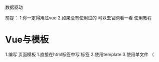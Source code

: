 数据驱动

前提：
1.你一定得用过vue
2.如果没有使用过的 可以去官网看一看 使用教程

# Vue与模板
1.编写 页面模板
  1.直接在html标签中写 标签
  2.使用template
  3.使用单文件 （<template />）
2.创建vue的实例
  1.在Vue的构造函数中提供：data,methods,computed,watcher,props,...
3.将Vue挂载到页面中 （mount）  








# 数据驱动模型

Vue的执行流程
1.获得模板：模板中有“坑”
2.利用Vue构造函数中所提供的数据来“填坑”，得到可以在页面中显示的“标签”了
3.将标签替换页面中原来有坑的标签

Vue 利用 我们提供的数据 和 页面中 模板生成了一个新的html标签（node元素）
替换到了页面 中放置模板的位置







# 简单的模板渲染







# 虚拟DOM
# 目标：
1.怎么将真正的DOM转换为虚拟DOM
2.怎么将虚拟DOM转换为真正的DOM
思路与深拷贝类似

# 概念
1.柯里化：
  一个函数原本有多个参数，之传入**一个**参数，生成一个新函数，由新函数接收剩下的参数来运行得到的结构。
2.偏函数：一个函数原本有多个参数，之传入**一部分**参数，生成一个新函数，由新函数接收剩下的参数来运行得到的结构。
3.高阶函数：一个函数参数是个函数，该函数对参数这个函数进行加工，得到一个函数，这个加工用的函数就是高阶函数


# 为什么要使用柯里化？为了提升性能，使用柯里化可以缓存一部分能力
使用两个案例来说明
1.判断元素
2.虚拟DOM 的render方法

# 1.判断元素
Vue 本质上是使用HTML的字符串作为模板的，将字符串的模板转换为AST,再转换为VNode
- 模板 -> AST
- AST  -> VNode
- VNode -> DOM
哪个阶段最消耗性能？
最消耗性能的是字符串解析（ 模板->AST ）

例子：let s = "1 + 2 * ( 3 + 4 * (5 + 6)) "
写一个程序，解析之个表达式，得到结果(一般化)
我们一般会将这个表达式转换为"波兰式"表达式，然后使用栈结构来运算

在Vue中每个标签可以是真正的HTML标签，也可以是自定义的组件
在Vue源码中其实将所有可以用的HTML标签已经存起来了

# 假设这里只考虑几个标签

----js
let tags = 'div,p,a,img,ul,li'.split(',');
----

需要一个函数，判断一个标签名是否为内置的标签
----js
function isHTMLTag(tagName){
  tagName = tagName.toLowerCase();
  <!-- for(let i=0;i<tags.lenght;i++){
    if(tagName === tags[i]) return true;
  } -->
  if(tags.indexOf(tagName)>-1) return true;
  return false;
}
----

模板是任意编写的，可以写的很简单，也可以写的很复杂，indexOf内部也是要循环的
如果有6种内置标签，而模板中有10个标签需要判断，那么就需要执行60次循环

# 2.虚拟DOM的render方法

思考：vue项目**模板转换为抽象语法树**需要执行几次？
- 页面一开始加载需要渲染
- 每个属性（响应性）数据发生变化的时候要渲染
- watch,computed等等

我们昨天写的代码，每次需要渲染的时候，模板就会被解析一次（注意，这里我们简化了解析方法）


模板不变，AST就不会变，因为AST是模板生成的
render的作用是将虚拟DOM转换为真正的DOM加到页面中
- 虚拟DOM可以降级理解为AST
- 一个项目运行的时候，模板是不会变的，就表示AST是不会变的
我们可以将代码进行优化，将虚拟DOM缓存起来，然后生成一个函数，函数只需要传入数据就可以得到真正的DOM

# 凡是解析都会涉及到AST


# 问题
- 没明白柯里化怎么就只要循环一次。
  **缓存一部分行为**

- mountComponent 这个函数里面的内容，没太理解


makeMap (['div','p'])需要遍历这个数据 生成 键值对
---
最开始生成set的时候需要去遍历（只需要遍历一次）
let set = {
  div:true,
  p:true
}

做判断的时候是不需要去遍历的
set['div'] //true 内置标签
set['navigtor'] //!!undefined -> false
---

但是如果是使用的函数，每次都需要循环遍历判断是不是数组中的

# 响应式原理
- 我们在使用Vue的时候，赋值属性，获得属性都是直接使用的Vue实例
- 我们在设置属性值的时候，页面的数据更新

---js
Object.defineProperty(对象，'属性名',{
  writeable:
  configable:
  enumerable: 控制属性是否可枚举 for...in循环
  set(){}  赋值触发
  get(){}  取值触发
  value  用到get和set后，value就不用考虑了
})
---

# 实际开发中对象一般是有多级
---js
let o = {
  list:[
    {}
  ],
  ads:[
    {}
  ],
  user:{

  }
}
---
怎么处理呢？ 递归


对于对象可以使用递归来响应式化，但是数组我们也需要处理
-push
-pop
-shift
-unshift
-reverse
-sort
-splice

要做什么事情？
1.在改变数组数据的时候，要发出通知
  1.vue2中的缺陷，数组发生变化，设置length没法通知(vue3中使用Proxy语法，ES6的语法解决了这个问题)
2.加入的元素应该变成响应式的  

技巧：如果一个函数已经定义了，但是我们需要扩展其功能，我们一般的处理办法：
1.使用一个临时的函数名存储函数
2.重新定义原来的函数
3.定义扩展的功能
4.调用临时的那个函数

扩展数组的Push和pop怎么处理呢？
- 直接修改prototype **不行**
- 修改要进行响应式化的数组的原型(__proto__)


已经将对象改成响应式的了，如果直接给对象赋值另一个对象，那么就不是响应式的了，怎么办？


# 发布订阅模式
任务：
- 作业
- 代理方法(app.name,app._data.name)
- 事件模型(node:event模块)
-vue中observer与watcher和Dep


# 代理方法
就是要将app._data中的成员给映射到app上

由于需要在更新数据的时候，更新页面的内容
所以app._data访问的成员与app访问的成员应该是同一个成员

由于app._data已经是响应式的对象了，所以只需要让app访问的成员去访问app._data的对应成员就可以了。

例如：
```js
app.name 转换为 app._data.name
app.xxx 转换为 app._data.xxx
```

target相当于app
src相当于app._data
prop相当于name
引入了一个函数proxy( target, src , prop )，将target的操作给映射到src.prop上
这里是因为当时没有`proxy`语法(es6)
